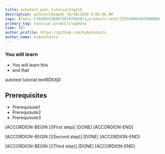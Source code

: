 ```yaml
---
title: autotest_pool_tutorial3zge15
description: autotest8yqudx_10/28/2020 5:03:46 AM
tags: [topic:139269250608756787992873,products:tech/73554900100700000996,tutorial:experience/advanced]
primary_tag: tutorial:product/sapHana
time: 987
author_profile: https://github.com/ksAutotests
author_name: ksAutotests
---
```

### You will learn
- You will learn this
- and that

autotest tutorial textRD5Xj0

## Prerequisites
- Prerequisute1
- Prerequisute2
- Prerequisute3

[ACCORDION-BEGIN [](First step)]
[DONE]
[ACCORDION-END]

[ACCORDION-BEGIN [](Second step)]
[DONE]
[ACCORDION-END]

[ACCORDION-BEGIN [](Third step)]
[DONE]
[ACCORDION-END]

